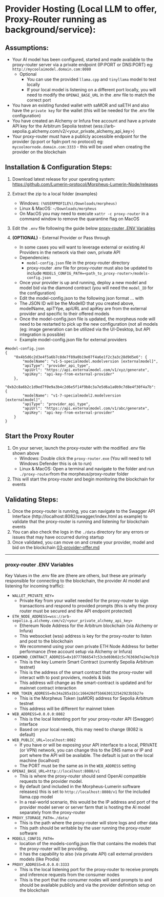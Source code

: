 
# Provider Hosting (Local LLM to offer, Proxy-Router running as background/service): 

## Assumptions: 
* Your AI model has been configured, started and made available to the proxy-router server via a private endpoint (IP:PORT or DNS:PORT) eg: `http://mycoolaimodel.domain.com:8080`
    * Optional
        * You can use the provided `llama.cpp` and `tinyllama` model to test locally
        * If your local model is listening on a different port locally, you will need to modify the `OPENAI_BASE_URL` in the .env file to match the correct port
* You have an existing funded wallet with saMOR and saETH and also have the `private key` for the wallet (this will be needed for the .env file configuration)
* You have created an Alchemy or Infura free account and have a private API key for the Arbitrum Sepolia testnet (wss://arb-sepolia.g.alchemy.com/v2/<your_private_alchemy_api_key>)
* Your proxy-router must have a publicly accessible endpoint for the provider (ip:port or fqdn:port no protocol) eg: `mycoolmornode.domain.com:3333` - this will be used when creating the provider on the blockchain

## Installation & Configuration Steps:
1. Download latest release for your operating system: https://github.com/Lumerin-protocol/Morpheus-Lumerin-Node/releases

1. Extract the zip to a local folder (examples)
    * Windows: `(%USERPROFILE%)/Downloads/morpheus)` 
    * Linux & MacOS: `~/Downloads/morpheus`
    * On MacOS you may need to execute `xattr -c proxy-router` in a command window to remove the quarantine flag on MacOS

1.  Edit the `.env` file following the guide below [proxy-router .ENV Variables](#proxy-router-env-variables) 

1. **(OPTIONAL)** - External Provider or Pass through 
    * In some cases you will want to leverage external or existing AI Providers in the network via their own, private API
    * Dependencies: 
        * `model-config.json` file in the proxy-router directory
        * proxy-router .env file for proxy-router must also be updated to include `MODELS_CONFIG_PATH=<path_to_proxy-router>/models-config.json`
    * Once your provider is up and running, deploy a new model and model bid via the diamond contract (you will need the `model_ID` for the configuration)
    * Edit the model-config.json to the following json format ... with 
    * The JSON ID will be the ModelID that you created above, modelName, apiTYpe, apiURL and apiKey are from the external provider and specific to their offered models 
    * Once the model-config.json file is updated, the morpheus node will need to be restarted to pick up the new configuration (not all models (eg: image generation can be utilized via the UI-Desktop, but API integration is possible)
    * Example model-config.json file for external providers
```
#model-config.json 
{
    "0x4b5d6c2d3e4f5a6b7c8de7f89a0b19e07f4a6e1f2c3a3c28d9d5e6": {
        "modelName": "v1-5-specialmodel.modelversion [externalmodel]",
        "apiType": "provider_api_type",
        "apiUrl": "https://api.externalmodel.com/v1/xyz/generate",
        "apiKey": "api-key-from-external-provider"
    },
    "0xb2c8a6b2c1d9ed7f0e9a3b4c2d6e5f14f9b8c3a7e5d6a1a0b9c7d8e4f30f4a7b": {
        "modelName": "v1-7-specialmodel2.modelversion [externalmodel]",
        "apiType": "provider_api_type",
        "apiUrl": "https://api.externalmodel.com/v1/abc/generate",
        "apiKey": "api-key-from-external-provider"
    }
}
```

## Start the Proxy Router 
1. On your server, launch the proxy-router with the modified .env file shown above
    * Windows: Double click the `proxy-router.exe` (You will need to tell Windows Defender this is ok to run)  
    * Linux & MacOS: Open a terminal and navigate to the folder and run `./proxy-router`from the morpheus/proxy-router folder
1.  This will start the proxy-router and begin monitoring the blockchain for events
    
## Validating Steps:
1. Once the proxy-router is running, you can navigate to the Swagger API Interface (http://localhost:8082/swagger/index.html as example) to validate that the proxy-router is running and listening for blockchain events
1. You can also check the logs in the `./data` directory for any errors or issues that may have occurred during startup
1. Once validated, you can move on and create your provider, model and bid on the blockchain [03-provider-offer.md](03-provider-offer.md)


----------------
### proxy-router .ENV Variables 
Key Values in the .env file are (there are others, but these are primarly responsible for connecting to the blockchain, the provider AI model and listening for incoming traffic): 
- `WALLET_PRIVATE_KEY=` 
    - Private Key from your wallet needed for the proxy-router to sign transactions and respond to provided prompts (this is why the proxy router must be secured and the API endpoint protected)
- `ETH_NODE_ADDRESS=wss://arb-sepolia.g.alchemy.com/v2/<your_private_alchemy_api_key>`
    - Ethereum Node Address for the Arbitrum blockchain (via Alchemy or Infura)
    - This websocket (wss) address is key for the proxy-router to listen and post to the blockchain
    - We recommend using your own private ETH Node Address for better performance (free account setup via Alchemy or Infura)
- `DIAMOND_CONTRACT_ADDRESS=0x10777866547c53cbd69b02c5c76369d7e24e7b10`
    - This is the key Lumerin Smart Contract (currently Sepolia Arbitrum testnet)
    - This is the address of the smart contract that the proxy-router will interact with to post providers, models & bids 
    - This address will change as the smart-contract is updated and for mainnet contract interaction 
- `MOR_TOKEN_ADDRESS=0x34a285a1b1c166420df5b6630132542923b5b27e`
    - This is the Morpheus Token (saMOR) address for Sepolia Arbitrum testnet
    - This address will be different for mainnet token
- `WEB_ADDRESS=0.0.0.0:8082` 
    - This is the local listenting port for your proxy-router API (Swagger) interface
    - Based on your local needs, this may need to change (8082 is default)
- `WEB_PUBLIC_URL=localhost:8082` 
    - If you have or will be exposing your API interface to a local, PRIVATE (or VPN) network, you can change this to the DNS name or IP and port where the API will be available. The default is just on the local machine (localhost)
    - The PORT must be the same as in the `WEB_ADDRESS` setting             
- `OPENAI_BASE_URL=http://localhost:8080/v1` 
    - This is where the proxy-router should send OpenAI compatible requests to the provider model. 
    - By default (and included in the Morpheus-Lumerin software releases) this is set to `http://localhost:8080/v1` for the included llama.cpp model
    - In a real-world scenario, this would be the IP address and port of the provider model server or server farm that is hosting the AI model separately from the proxy-router 
- `PROXY_STORAGE_PATH=./data/`
    - This is the path where the proxy-router will store logs and other data
    - This path should be writable by the user running the proxy-router software
- `MODELS_CONFIG_PATH=` 
    - location of the models-config.json file that contains the models that the proxy-router will be providing. 
    - it has the capability to also (via private API) call external providers models (like Prodia)
- `PROXY_ADDRESS=0.0.0.0:3333` 
    - This is the local listening port for the proxy-router to receive prompts and inference requests from the consumer nodes
    - This is the port that the consumer nodes will send prompts to and should be available publicly and via the provider definition setup on the blockchain